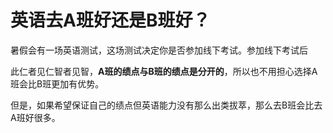 # 英语去A班好还是B班好？

暑假会有一场英语测试，这场测试决定你是否参加线下考试。参加线下考试后

此仁者见仁智者见智，**A班的绩点与B班的绩点是分开的**，所以也不用担心选择A班会比B班更加有优势。

但是，如果希望保证自己的绩点但英语能力没有那么出类拔萃，那么去B班会比去A班好很多。
